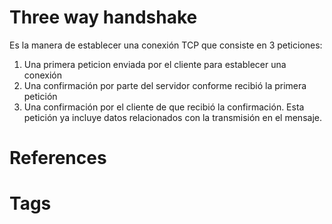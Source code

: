 # Three way handshake
Es la manera de establecer una conexión TCP que consiste en 3 peticiones:
1. Una primera peticion enviada por el cliente para establecer una conexión
2. Una confirmación por parte del servidor conforme recibió la primera petición
3. Una confirmación por el cliente de que recibió la confirmación. Esta petición ya incluye datos relacionados con la transmisión en el mensaje.

# References



# Tags
